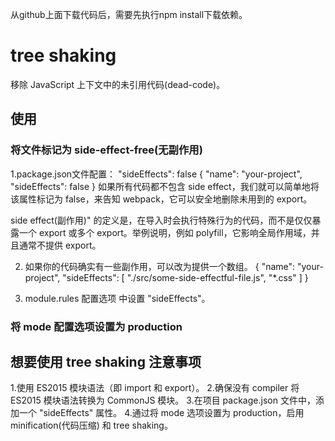 从github上面下载代码后，需要先执行npm install下载依赖。

# tree shaking
移除 JavaScript 上下文中的未引用代码(dead-code)。

## 使用

### 将文件标记为 side-effect-free(无副作用) 
1.package.json文件配置： "sideEffects": false
{
  "name": "your-project",
  "sideEffects": false
}
如果所有代码都不包含 side effect，我们就可以简单地将该属性标记为 false，来告知 webpack，它可以安全地删除未用到的 export。

side effect(副作用)" 的定义是，在导入时会执行特殊行为的代码，而不是仅仅暴露一个 export 或多个 export。举例说明，例如 polyfill，它影响全局作用域，并且通常不提供 export。

2. 如果你的代码确实有一些副作用，可以改为提供一个数组。
{
  "name": "your-project",
  "sideEffects": [
    "./src/some-side-effectful-file.js",
    "*.css"
  ]
}

3. module.rules 配置选项 中设置 "sideEffects"。

### 将 mode 配置选项设置为 production

## 想要使用 tree shaking 注意事项
1.使用 ES2015 模块语法（即 import 和 export）。
2.确保没有 compiler 将 ES2015 模块语法转换为 CommonJS 模块。
3.在项目 package.json 文件中，添加一个 "sideEffects" 属性。
4.通过将 mode 选项设置为 production，启用 minification(代码压缩) 和 tree shaking。






